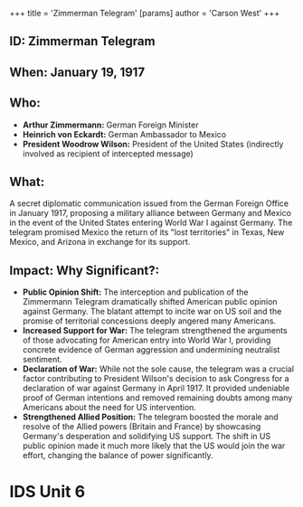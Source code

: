 +++
 title = 'Zimmerman Telegram'
[params]
	author = 'Carson West'
+++
## ID: Zimmerman Telegram

## When: January 19, 1917

## Who:
* **Arthur Zimmermann:** German Foreign Minister
* **Heinrich von Eckardt:** German Ambassador to Mexico
* **President Woodrow Wilson:**  President of the United States (indirectly involved as recipient of intercepted message)

## What:
A secret diplomatic communication issued from the German Foreign Office in January 1917, proposing a military alliance between Germany and Mexico in the event of the United States entering World War I against Germany.  The telegram promised Mexico the return of its "lost territories" in Texas, New Mexico, and Arizona in exchange for its support.


## Impact: Why Significant?:
* **Public Opinion Shift:** The interception and publication of the Zimmermann Telegram dramatically shifted American public opinion against Germany.  The blatant attempt to incite war on US soil and the promise of territorial concessions deeply angered many Americans.
* **Increased Support for War:**  The telegram strengthened the arguments of those advocating for American entry into World War I, providing concrete evidence of German aggression and undermining neutralist sentiment.
* **Declaration of War:** While not the sole cause, the telegram was a crucial factor contributing to President Wilson's decision to ask Congress for a declaration of war against Germany in April 1917.  It provided undeniable proof of German intentions and removed remaining doubts among many Americans about the need for US intervention.
* **Strengthened Allied Position:** The telegram boosted the morale and resolve of the Allied powers (Britain and France) by showcasing Germany's desperation and solidifying US support.  The shift in US public opinion made it much more likely that the US would join the war effort, changing the balance of power significantly.

# IDS Unit 6